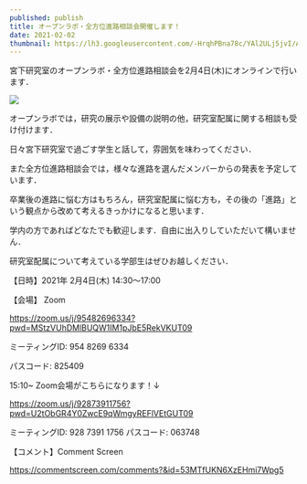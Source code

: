 ```yaml
---
published: publish
title: オープンラボ・全方位進路相談会開催します！
date: 2021-02-02
thumbnail: https://lh3.googleusercontent.com/-HrqhPBna78c/YAl2ULj5jvI/AAAAAAAAUgk/g9LHahpSEX07nTTkafKnupva3TITJA7SACLcBGAsYHQ/2020%25E5%25B9%25B4%25E5%25BA%25A6%25E9%259B%2586%25E5%2590%2588%25E5%2586%2599%25E7%259C%259F.png
---
```

宮下研究室のオープンラボ・全方位進路相談会を2月4日(木)にオンラインで行います．

![](https://lh3.googleusercontent.com/-tC5LuceBeRc/YBjMzJvcyjI/AAAAAAAAUhM/dy2CPOlLXWgzIUBTZckv1MuCuRX_xfHPwCLcBGAsYHQ/zenhoui.png)

オープンラボでは，研究の展示や設備の説明の他，研究室配属に関する相談も受け付けます．

日々宮下研究室で過ごす学生と話して，雰囲気を味わってください．

また全方位進路相談会では，様々な進路を選んだメンバーからの発表を予定しています．

卒業後の進路に悩む方はもちろん，研究室配属に悩む方も，その後の「進路」という観点から改めて考えるきっかけになると思います．

学内の方であればどなたでも歓迎します．自由に出入りしていただいて構いません．

研究室配属について考えている学部生はぜひお越しください．

【日時】2021年 2月4日(木) 14:30〜17:00

【会場】 Zoom

<https://zoom.us/j/95482696334?pwd=MStzVUhDMlBUQW1IM1pJbE5RekVKUT09>

ミーティングID: 954 8269 6334

パスコード: 825409



15:10~ Zoom会場がこちらになります！↓

<https://zoom.us/j/92873911756?pwd=U2tObGR4Y0ZwcE9qWmgyREFlVEtGUT09>

ミーティングID: 928 7391 1756
パスコード: 063748



【コメント】Comment Screen

https://commentscreen.com/comments?&id=53MTfUKN6XzEHmi7Wpg5